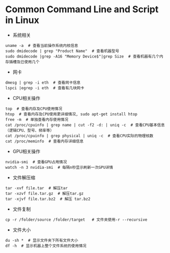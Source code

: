 # Common Command Line and Script in Linux

* 系统相关
```
uname -a  # 查看当前操作系统内核信息
sudo dmidecode | grep "Product Name"  # 查看机器型号
sudo dmidecode |grep -A16 "Memory Device$"|grep Size  # 查看机器有几个内存插槽及已使用几个
```

* 网卡
```
dmesg | grep -i eth  # 查看网卡信息
lspci |egrep -i eth  # 查看有几块网卡
```

* CPU相关操作
```
top  # 查看内存及CPU使用情况
htop  # 查看内存及CPU使用更详细情况, sudo apt-get install htop
free -m  # 单独查看内存使用情况
cat /proc/cpuinfo | grep name | cut -f2 -d: | uniq -c  # 查看CPU基本信息（逻辑CPU、型号、频率等）
cat /proc/cpuinfo | grep physical | uniq -c  # 查看CPU实际的物理核数
cat /proc/meminfo  # 查看内存详细信息
```

* GPU相关操作
```
nvidia-smi  # 查看GPU占用情况
watch -n 3 nvidia-smi  # 每隔n秒显示刷新一次GPU详情
```

* 文件解压缩
```
tar -xvf file.tar  # 解压tar
tar -xzvf file.tar.gz  # 解压tar.gz
tar -xjvf file.tar.bz2  # 解压 tar.bz2
```

* 文件复制
```
cp -r /folder/source /folder/target   # 文件夹使用-r --recursive
```

* 文件大小
```
du -sh *  # 显示文件夹下所有文件大小
df -h  # 显示机器上整个文件系统的使用情况
```
